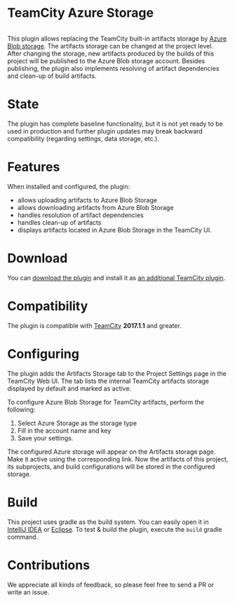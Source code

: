 # TeamCity Azure Storage

<a href="https://teamcity.jetbrains.com/viewType.html?buildTypeId=TeamCityPluginsByJetBrains_TeamcityAzureStorage_Build&guest=1"><img src="https://teamcity.jetbrains.com/app/rest/builds/buildType:(id:TeamCityPluginsByJetBrains_TeamcityAzureStorage_Build)/statusIcon.svg" alt=""/></a>

This plugin allows replacing the TeamCity built-in artifacts storage by [Azure Blob storage](https://azure.microsoft.com/en-us/services/storage/blobs/). The artifacts storage can be changed at the project level. After changing the storage, new artifacts produced by the builds of this project will be published to the Azure Blob storage account. Besides publishing, the plugin also implements resolving of artifact dependencies and clean-up of build artifacts.

# State

The plugin has complete baseline functionality, but it is not yet ready to be used in production and further plugin updates may break backward compatibility (regarding settings, data storage, etc.).
 
# Features

When installed and configured, the plugin:
* allows uploading artifacts to Azure Blob Storage
* allows downloading artifacts from Azure Blob Storage
* handles resolution of artifact dependencies
* handles clean-up of artifacts 
* displays artifacts located in Azure Blob Storage in the TeamCity UI.
 
# Download

You can [download the plugin](https://plugins.jetbrains.com/plugin/9617-azure-artifact-storage) and install it as [an additional TeamCity plugin](https://confluence.jetbrains.com/display/TCDL/Installing+Additional+Plugins).

# Compatibility

The plugin is compatible with [TeamCity](https://www.jetbrains.com/teamcity/download/) **2017.1.1** and greater.

# Configuring 

The plugin adds the Artifacts Storage tab to the Project Settings page in the TeamCity Web UI. 
The tab lists the internal TeamCity artifacts storage displayed by default and marked as active.

To configure Azure Blob Storage for TeamCity artifacts, perform the following:
1. Select Azure Storage as the storage type
2. Fill in the account name and key
3. Save your settings.

The configured Azure storage will appear on the Artifacts storage page. Make it active using the corresponding link.
Now the artifacts of this project, its subprojects, and build configurations will be stored in the configured storage.

# Build

This project uses gradle as the build system. You can easily open it in [IntelliJ IDEA](https://www.jetbrains.com/idea/help/importing-project-from-gradle-model.html) or [Eclipse](http://gradle.org/eclipse/).
To test & build the plugin, execute the `build` gradle command.

# Contributions

We appreciate all kinds of feedback, so please feel free to send a PR or write an issue.
